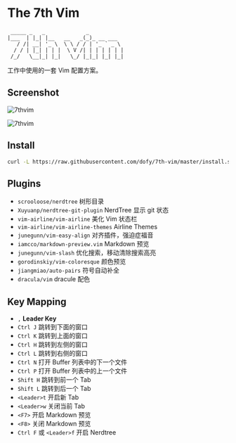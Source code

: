 # The 7th Vim

```
 _____ _   _             _           
|___  | |_| |__   __   _(_)_ __ ___  
   / /| __| '_ \  \ \ / / | '_ ` _ \ 
  / / | |_| | | |  \ V /| | | | | | |
 /_/   \__|_| |_|   \_/ |_|_| |_| |_|
```

工作中使用的一套 Vim 配置方案。

## Screenshot

![7thvim][screen-shot-1]

![7thvim][screen-shot-2]

## Install

```bash
curl -L https://raw.githubusercontent.com/dofy/7th-vim/master/install.sh | sh
```

## Plugins

  - `scrooloose/nerdtree` 树形目录
  - `Xuyuanp/nerdtree-git-plugin` NerdTree 显示 git 状态
  - `vim-airline/vim-airline` 美化 Vim 状态栏
  - `vim-airline/vim-airline-themes` Airline Themes
  - `junegunn/vim-easy-align` 对齐插件，强迫症福音
  - `iamcco/markdown-preview.vim` Markdown 预览
  - `junegunn/vim-slash` 优化搜索，移动清除搜索高亮
  - `gorodinskiy/vim-coloresque` 颜色预览
  - `jiangmiao/auto-pairs` 符号自动补全
  - `dracula/vim` dracule 配色

## Key Mapping

  - `,` **Leader Key**
  - `Ctrl J` 跳转到下面的窗口
  - `Ctrl K` 跳转到上面的窗口
  - `Ctrl H` 跳转到左侧的窗口
  - `Ctrl L` 跳转到右侧的窗口
  - `Ctrl N` 打开 Buffer 列表中的下一个文件
  - `Ctrl P` 打开 Buffer 列表中的上一个文件
  - `Shift H` 跳转到前一个 Tab
  - `Shift L` 跳转到后一个 Tab
  - `<Leader>t` 开启新 Tab
  - `<Leader>w` 关闭当前 Tab
  - `<F7>` 开启 Markdown 预览
  - `<F8>` 关闭 Markdown 预览
  - `Ctrl F` 或 `<Leader>f` 开启 Nerdtree

[screen-shot-1]: https://user-images.githubusercontent.com/344197/34243545-3b92507e-e65c-11e7-8a26-2b763f4b291a.png
[screen-shot-2]: https://user-images.githubusercontent.com/344197/34243627-9fd4e600-e65c-11e7-99f2-f72a44242c62.png
